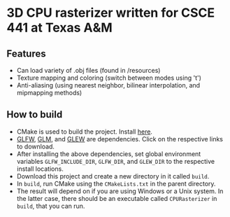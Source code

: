 # 3D CPU rasterizer written for CSCE 441 at Texas A&M
## Features
* Can load variety of .obj files (found in /resources)
* Texture mapping and coloring (switch between modes using 't')
* Anti-aliasing (using nearest neighbor, bilinear interpolation, and mipmapping methods)

## How to build
* CMake is used to build the project. Install [here](https://cmake.org/).
* [GLFW](https://www.glfw.org/), [GLM](https://glm.g-truc.net/0.9.9/index.html), and [GLEW](http://glew.sourceforge.net/) are dependencies. Click on the respective links to download.
* After installing the above dependencies, set global environment variables ```GLFW_INCLUDE_DIR```, ```GLFW_DIR```, and ```GLEW_DIR``` to the respective install locations.
* Download this project and create a new directory in it called ```build```. 
* In ```build```, run CMake using the ```CMakeLists.txt``` in the parent directory.
* The result will depend on if you are using Windows or a Unix system. In the latter case, there should be an executable called ```CPURasterizer``` in ```build```, that you can run. 
